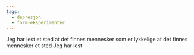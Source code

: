 ```yaml
---
tags:
  - depresjon
  - form-eksperimenter
---
```

Jeg har lest
et sted
at det finnes mennesker
som er lykkelige
at det finnes mennesker
et sted
Jeg har lest
